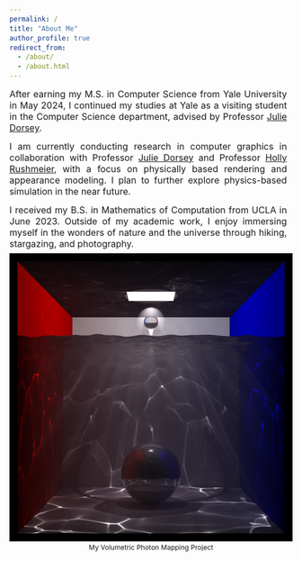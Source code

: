 ```yaml
---
permalink: /
title: "About Me"
author_profile: true
redirect_from: 
  - /about/
  - /about.html
---
```


<div style="display: flex; flex-wrap: wrap;">
  <div style="flex: 55 1 55%; padding-right: 2%; font-size: 16px; text-align: justify;">
    After earning my M.S. in Computer Science from Yale University in May 2024, I continued my studies at Yale as a visiting student in the Computer Science department, advised by Professor <a href="https://seas.yale.edu/faculty-research/faculty-directory/julie-dorsey">Julie Dorsey</a>.
    <div style="line-height: 80%"><br></div>
    I am currently conducting research in computer graphics in collaboration with Professor <a href="https://seas.yale.edu/faculty-research/faculty-directory/julie-dorsey">Julie Dorsey</a> and Professor <a href="https://seas.yale.edu/faculty-research/faculty-directory/holly-rushmeier">Holly Rushmeier</a>, with a focus on physically based rendering and appearance modeling. I plan to further explore physics-based simulation in the near future.
    <div style="line-height: 80%"><br></div>
    I received my B.S. in Mathematics of Computation from UCLA in June 2023.
    Outside of my academic work, I enjoy immersing myself in the wonders of nature and the universe through hiking, stargazing, and photography.
  </div>

  <div style="flex: 45 1 45%; text-align: center;">
    <div style="line-height: 50%"><br></div>
    <a href="/photon_mapping/">
      <img src="/images/photon_mapping/Water_VolumetricPhotonMapping_2048.png" alt="Volumetric Photon Mapping" width="512" height="512">
    </a>
    <div style="font-size: 12px;">
      My Volumetric Photon Mapping Project
    </div>
  </div>
</div>

